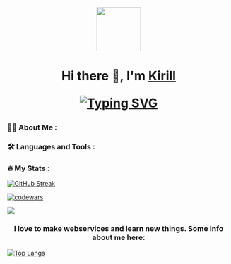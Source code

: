 <div id="header" align="center">
  <img src="https://media.giphy.com/media/M9gbBd9nbDrOTu1Mqx/giphy.gif" width="100"/>
</div>
<h1 align="center">Hi there 👋, I'm <a href="https://daniilshat.ru/" target="_blank">Kirill</a>
  
[![Typing SVG](https://readme-typing-svg.herokuapp.com?color=%2336BCF7&lines=I+am+beginner+Python+developer+:в)](https://git.io/typing-svg)

### :woman_technologist: About Me :
### :hammer_and_wrench: Languages and Tools :
### :fire: My Stats :
[![GitHub Streak](http://github-readme-streak-stats.herokuapp.com?user=Indi77erence&theme=dark&background=000000)](https://git.io/streak-stats)


[![codewars](https://www.codewars.com/users/Indi77erence/badges/small)](https://www.codewars.com/users/Indi77erence)

![](https://komarev.com/ghpvc/?username=Indi77erence)

<h3 align="center">I love to make webservices and learn new things. Some info about me here:</h3>

[![Top Langs](https://github-readme-stats.vercel.app/api/top-langs/?username=Indi77erence&layout=compact)](https://github.com/anuraghazra/github-readme-stats)
